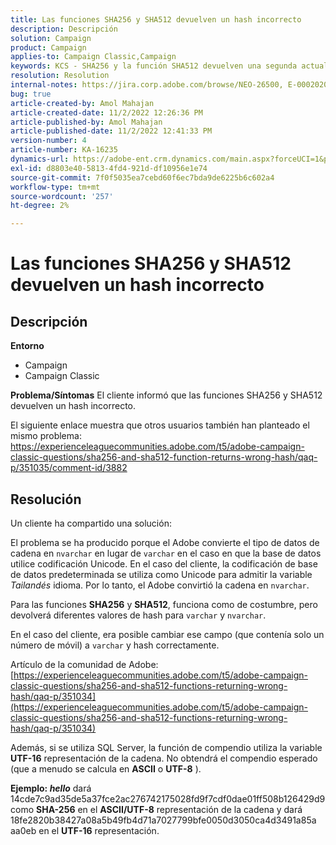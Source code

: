 ```yaml
---
title: Las funciones SHA256 y SHA512 devuelven un hash incorrecto
description: Descripción
solution: Campaign
product: Campaign
applies-to: Campaign Classic,Campaign
keywords: KCS - SHA256 y la función SHA512 devuelven una segunda actualización de hash incorrecta
resolution: Resolution
internal-notes: https://jira.corp.adobe.com/browse/NEO-26500, E-000202021, E-000148142
bug: true
article-created-by: Amol Mahajan
article-created-date: 11/2/2022 12:26:36 PM
article-published-by: Amol Mahajan
article-published-date: 11/2/2022 12:41:33 PM
version-number: 4
article-number: KA-16235
dynamics-url: https://adobe-ent.crm.dynamics.com/main.aspx?forceUCI=1&pagetype=entityrecord&etn=knowledgearticle&id=537cf695-a95a-ed11-9561-6045bd006a22
exl-id: d8803e40-5813-4fd4-921d-df10956e1e74
source-git-commit: 7f0f5035ea7cebd60f6ec7bda9de6225b6c602a4
workflow-type: tm+mt
source-wordcount: '257'
ht-degree: 2%

---
```


# Las funciones SHA256 y SHA512 devuelven un hash incorrecto

## Descripción

<b>Entorno</b>
- Campaign
- Campaign Classic

<b>Problema/Síntomas</b>
El cliente informó que las funciones SHA256 y SHA512 devuelven un hash incorrecto.

El siguiente enlace muestra que otros usuarios también han planteado el mismo problema: https://experienceleaguecommunities.adobe.com/t5/adobe-campaign-classic-questions/sha256-and-sha512-function-returns-wrong-hash/qaq-p/351035/comment-id/3882


## Resolución


Un cliente ha compartido una solución:

El problema se ha producido porque el Adobe convierte el tipo de datos de cadena en `nvarchar` en lugar de `varchar` en el caso en que la base de datos utilice codificación Unicode. En el caso del cliente, la codificación de base de datos predeterminada se utiliza como Unicode para admitir la variable *Tailandés* idioma. Por lo tanto, el Adobe convirtió la cadena en `nvarchar`.

Para las funciones <b>SHA256</b> y <b>SHA512</b>, funciona como de costumbre, pero devolverá diferentes valores de hash para `varchar` y `nvarchar`.

En el caso del cliente, era posible cambiar ese campo (que contenía solo un número de móvil) a `varchar` y hash correctamente.

Artículo de la comunidad de Adobe:
[https://experienceleaguecommunities.adobe.com/t5/adobe-campaign-classic-questions/sha256-and-sha512-functions-returning-wrong-hash/qaq-p/351034](https://experienceleaguecommunities.adobe.com/t5/adobe-campaign-classic-questions/sha256-and-sha512-functions-returning-wrong-hash/qaq-p/351034)

Además, si se utiliza SQL Server, la función de compendio utiliza la variable <b>UTF-16</b> representación de la cadena. No obtendrá el compendio esperado (que a menudo se calcula en <b>ASCII</b> o <b>UTF-8</b> ).

<b>Ejemplo: *hello</b>* dará 14cde7c9ad35de5a37fce2ac276742175028fd9f7cdf0dae01ff508b126429d9 como <b>SHA-256</b> en el <b>ASCII/UTF-8</b> representación de la cadena y dará 18fe2820b38427a08a5b49fb4d71a7027799bfe0050d3050ca4d3491a85a aa0eb en el <b>UTF-16</b> representación.
